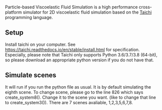 Particle-based Viscoelastic Fluid Simulation is a high performance cross-platform simulator for 2D viscoelastic fluid simulation based on the [Taichi](https://github.com/taichi-dev/taichi) programming language.

## Setup
Install taichi on your computer. See https://taichi.readthedocs.io/en/stable/install.html for specification.
Especially, please note that Taichi only supports Python 3.6/3.7/3.8 (64-bit), so please download an appropriate python version if you do not have that.

## Simulate scenes
It will run if you run the python file as usual. It is by default simulating the eighth scene. To change scene, please go to the line 826 which says create_system8(). Change it to the scene you want. (like to change that line to create_system3()). There are 7 scenes avaliable, 1,2,3,5,6,7,8.
